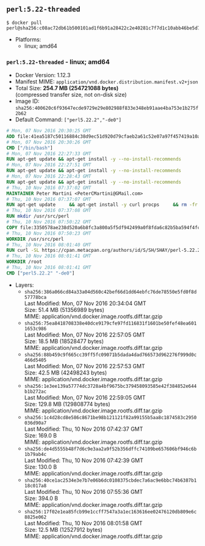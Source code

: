 ## `perl:5.22-threaded`

```console
$ docker pull perl@sha256:c08ac72db61b500101ad1f6b91a28422c2e40281c7f7d1c10abb46be5d72d781
```

-	Platforms:
	-	linux; amd64

### `perl:5.22-threaded` - linux; amd64

-	Docker Version: 1.12.3
-	Manifest MIME: `application/vnd.docker.distribution.manifest.v2+json`
-	Total Size: **254.7 MB (254721088 bytes)**  
	(compressed transfer size, not on-disk size)
-	Image ID: `sha256:400620c6f93647ecde9729e29e802988f833e348eb91aae4ba753e1b275f2b62`
-	Default Command: `["perl5.22.2","-de0"]`

```dockerfile
# Mon, 07 Nov 2016 20:30:25 GMT
ADD file:41ea5187c50116884c38d9ec51d920d79cfaeb2a61c52e07a97f457419a10a4f in / 
# Mon, 07 Nov 2016 20:30:26 GMT
CMD ["/bin/bash"]
# Mon, 07 Nov 2016 22:27:33 GMT
RUN apt-get update && apt-get install -y --no-install-recommends 		ca-certificates 		curl 		wget 	&& rm -rf /var/lib/apt/lists/*
# Mon, 07 Nov 2016 22:27:51 GMT
RUN apt-get update && apt-get install -y --no-install-recommends 		bzr 		git 		mercurial 		openssh-client 		subversion 				procps 	&& rm -rf /var/lib/apt/lists/*
# Mon, 07 Nov 2016 22:28:43 GMT
RUN apt-get update && apt-get install -y --no-install-recommends 		autoconf 		automake 		bzip2 		file 		g++ 		gcc 		imagemagick 		libbz2-dev 		libc6-dev 		libcurl4-openssl-dev 		libdb-dev 		libevent-dev 		libffi-dev 		libgdbm-dev 		libgeoip-dev 		libglib2.0-dev 		libjpeg-dev 		libkrb5-dev 		liblzma-dev 		libmagickcore-dev 		libmagickwand-dev 		libmysqlclient-dev 		libncurses-dev 		libpng-dev 		libpq-dev 		libreadline-dev 		libsqlite3-dev 		libssl-dev 		libtool 		libwebp-dev 		libxml2-dev 		libxslt-dev 		libyaml-dev 		make 		patch 		xz-utils 		zlib1g-dev 	&& rm -rf /var/lib/apt/lists/*
# Thu, 10 Nov 2016 07:37:02 GMT
MAINTAINER Peter Martini <PeterCMartini@GMail.com>
# Thu, 10 Nov 2016 07:37:07 GMT
RUN apt-get update     && apt-get install -y curl procps     && rm -fr /var/lib/apt/lists/*
# Thu, 10 Nov 2016 07:37:08 GMT
RUN mkdir /usr/src/perl
# Thu, 10 Nov 2016 07:50:22 GMT
COPY file:3350578ae238d520a6b8fc3a800a5f5df942499a0f8fda6c82b5ba594f4fc068 in /usr/src/perl/ 
# Thu, 10 Nov 2016 07:50:23 GMT
WORKDIR /usr/src/perl
# Thu, 10 Nov 2016 08:01:40 GMT
RUN curl -SL https://cpan.metacpan.org/authors/id/S/SH/SHAY/perl-5.22.2.tar.bz2 -o perl-5.22.2.tar.bz2     && echo 'e2f465446dcd45a7fa3da696037f9ebe73e78e55 *perl-5.22.2.tar.bz2' | sha1sum -c -     && tar --strip-components=1 -xjf perl-5.22.2.tar.bz2 -C /usr/src/perl     && rm perl-5.22.2.tar.bz2     && cat *.patch | patch -p1     && ./Configure -Dusethreads -Duse64bitall -Duseshrplib  -des     && make -j$(nproc)     && TEST_JOBS=$(nproc) make test_harness     && make install     && cd /usr/src     && curl -LO https://raw.githubusercontent.com/miyagawa/cpanminus/master/cpanm     && chmod +x cpanm     && ./cpanm App::cpanminus     && rm -fr ./cpanm /root/.cpanm /usr/src/perl /tmp/*
# Thu, 10 Nov 2016 08:01:41 GMT
WORKDIR /root
# Thu, 10 Nov 2016 08:01:41 GMT
CMD ["perl5.22.2" "-de0"]
```

-	Layers:
	-	`sha256:386a066cd84a33a04d560c42bef66d1dd64ebfc76de78550e5fd0f8d57778bca`  
		Last Modified: Mon, 07 Nov 2016 20:34:04 GMT  
		Size: 51.4 MB (51356989 bytes)  
		MIME: application/vnd.docker.image.rootfs.diff.tar.gzip
	-	`sha256:75ea8418708338e40dce9179cfe97fd116831f1601be50fef48ea6011653c986`  
		Last Modified: Mon, 07 Nov 2016 22:57:05 GMT  
		Size: 18.5 MB (18528477 bytes)  
		MIME: application/vnd.docker.image.rootfs.diff.tar.gzip
	-	`sha256:88b459c9f665cc39ff5fc09071b5dada4dad766573d962276f999d0c466d5405`  
		Last Modified: Mon, 07 Nov 2016 22:57:53 GMT  
		Size: 42.5 MB (42498243 bytes)  
		MIME: application/vnd.docker.image.rootfs.diff.tar.gzip
	-	`sha256:1e3ee139a57774dc3728a4bf9675bc379458093585e42f384852e644b1b272ac`  
		Last Modified: Mon, 07 Nov 2016 22:59:05 GMT  
		Size: 129.8 MB (129808774 bytes)  
		MIME: application/vnd.docker.image.rootfs.diff.tar.gzip
	-	`sha256:1c4d28cd8e586c8671be98b121121f82a99155b5aa8c1874583c2950036d90a7`  
		Last Modified: Thu, 10 Nov 2016 07:42:37 GMT  
		Size: 169.0 B  
		MIME: application/vnd.docker.image.rootfs.diff.tar.gzip
	-	`sha256:de4d5555b48f7d6c9e3aa2a9f52b356dffc74109be657606bf946c6b1b79ab4c`  
		Last Modified: Thu, 10 Nov 2016 07:42:39 GMT  
		Size: 130.0 B  
		MIME: application/vnd.docker.image.rootfs.diff.tar.gzip
	-	`sha256:40ce1ac2534e3e7b7e06b6dc0108375cbdec7a6ac9e6bbc74b6387b118c017a8`  
		Last Modified: Thu, 10 Nov 2016 07:55:36 GMT  
		Size: 394.0 B  
		MIME: application/vnd.docker.image.rootfs.diff.tar.gzip
	-	`sha256:17f02e1ea85fcb99e1ccff7547a3a1ec163616ee02476120db809e6c8825e062`  
		Last Modified: Thu, 10 Nov 2016 08:01:58 GMT  
		Size: 12.5 MB (12527912 bytes)  
		MIME: application/vnd.docker.image.rootfs.diff.tar.gzip
